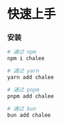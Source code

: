 # 快速上手

### 安装

```bash
# 通过 npm
npm i chalee

# 通过 yarn
yarn add chalee

# 通过 pnpm
pnpm add chalee

# 通过 bun
bun add chalee
```
